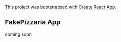 This project was bootstrapped with [Create React App](https://github.com/facebook/create-react-app).

## FakePizzaria App

coming soon